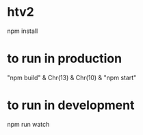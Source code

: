 # htv2

npm install

# to run in production
"npm build" & Chr(13) & Chr(10) & "npm start"

# to run in development
npm run watch
